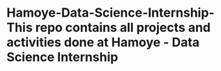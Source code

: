 # Hamoye-Data-Science-Internship- This repo contains all projects and activities done at Hamoye - Data Science Internship
